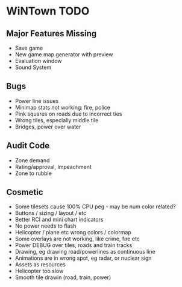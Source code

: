 # WiNTown TODO


## Major Features Missing
- Save game
- New game map generator with preview
- Evaluation window
- Sound System

## Bugs
- Power line issues
- Minimap stats not working: fire, police
- Pink squares on roads due to incorrect ties
- Wrong tiles, especially middle tile
- Bridges, power over water


## Audit Code
- Zone demand
- Rating/approval, Impeachment
- Zone to rubble


## Cosmetic
- Some tilesets cause 100% CPU peg - may be num color related?
- Buttons / sizing / layout / etc
- Better RCI and mini chart indicators
- No power needs to flash
- Helicopter / plane etc wrong colors / colormap
- Some overlays are not working, like crime, fire etc
- Power DEBUG over tiles, roads and train tracks
- Drawing, eg drawing road/powerlines as continuous line
- Animations are in wrong spot, eg radar, or nuclear sign
- Assets as resources
- Helicopter too slow
- Smooth tile drawin (road, train, power)


